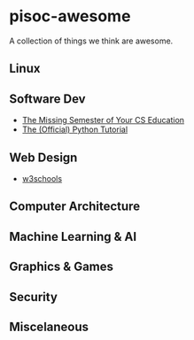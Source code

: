 # pisoc-awesome

A collection of things we think are awesome.

## Linux

## Software Dev
- [The Missing Semester of Your CS Education](https://missing.csail.mit.edu/)
- [The (Official) Python Tutorial](https://docs.python.org/3/tutorial/)

## Web Design
- [w3schools](https://www.w3schools.com/)

## Computer Architecture

## Machine Learning & AI

## Graphics & Games

## Security

## Miscelaneous

